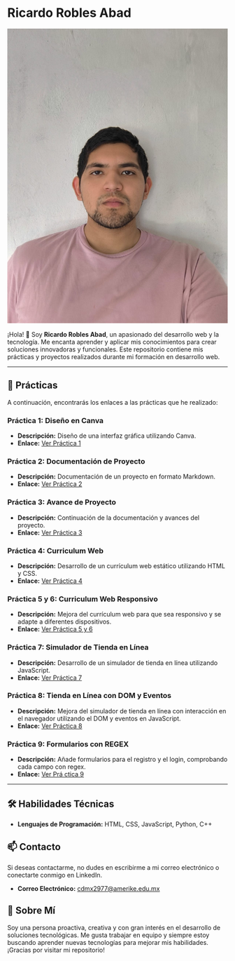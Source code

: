 # Ricardo Robles Abad

![Foto](Imagen.jpeg)

¡Hola! 👋 Soy **Ricardo Robles Abad**, un apasionado del desarrollo web y la tecnología. Me encanta aprender y aplicar mis conocimientos para crear soluciones innovadoras y funcionales. Este repositorio contiene mis prácticas y proyectos realizados durante mi formación en desarrollo web.

---

## 📂 Prácticas

A continuación, encontrarás los enlaces a las prácticas que he realizado:

### Práctica 1: Diseño en Canva
- **Descripción:** Diseño de una interfaz gráfica utilizando Canva.
- **Enlace:** [Ver Práctica 1](https://www.canva.com/design/DAGe1h391es/A2LyiP2kw0El0NvpTNu8cQ/edit?utm_content=DAGe1h391es&utm_campaign=designshare&utm_medium=link2&utm_source=sharebutton)

### Práctica 2: Documentación de Proyecto
- **Descripción:** Documentación de un proyecto en formato Markdown.
- **Enlace:** [Ver Práctica 2](practica-2.md)

### Práctica 3: Avance de Proyecto
- **Descripción:** Continuación de la documentación y avances del proyecto.
- **Enlace:** [Ver Práctica 3](practica-3.md)

### Práctica 4: Curriculum Web
- **Descripción:** Desarrollo de un currículum web estático utilizando HTML y CSS.
- **Enlace:** [Ver Práctica 4](https://admirablepotato9.github.io/entregas-practicas/cv-web)

### Práctica 5 y 6: Curriculum Web Responsivo
- **Descripción:** Mejora del currículum web para que sea responsivo y se adapte a diferentes dispositivos.
- **Enlace:** [Ver Práctica 5 y 6](https://admirablepotato9.github.io/entregas-practicas/cv-web-v2/)

### Práctica 7: Simulador de Tienda en Línea
- **Descripción:** Desarrollo de un simulador de tienda en línea utilizando JavaScript.
- **Enlace:** [Ver Práctica 7](https://admirablepotato9.github.io/entregas-practicas/practica-7/)

### Práctica 8: Tienda en Línea con DOM y Eventos
- **Descripción:** Mejora del simulador de tienda en línea con interacción en el navegador utilizando el DOM y eventos en JavaScript.
- **Enlace:** [Ver Práctica 8](https://admirablepotato9.github.io/entregas-practicas/practica-8/)

### Práctica 9: Formularios con REGEX
- **Descripción:** Añade formularios para el registro y el login, comprobando cada campo con regex.
- **Enlace:** [Ver Prá  ctica 9](https://admirablepotato9.github.io/entregas-practicas/practica-9/)

---

## 🛠️ Habilidades Técnicas

- **Lenguajes de Programación:** HTML, CSS, JavaScript, Python, C++

## 📫 Contacto

Si deseas contactarme, no dudes en escribirme a mi correo electrónico o conectarte conmigo en LinkedIn.

- **Correo Electrónico:** [cdmx2977@amerike.edu.mx](mailto:cdmx2977@amerike.edu.mx)


## 🌟 Sobre Mí

Soy una persona proactiva, creativa y con gran interés en el desarrollo de soluciones tecnológicas. Me gusta trabajar en equipo y siempre estoy buscando aprender nuevas tecnologías para mejorar mis habilidades. ¡Gracias por visitar mi repositorio!
